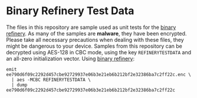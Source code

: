 # Binary Refinery Test Data

The files in this repository are sample used as unit tests for the [binary refinery][binref]. As many of
the samples are **malware**, they have been encrypted. Please take all necessary precautions when dealing
with these files, they might be dangerous to your device.
Samples from this repository can be decrypted using AES-128 in CBC mode, using the key `REFINERYTESTDATA`
and an all-zero initialization vector. Using [binary refinery][binref]:
```
emit ee790d6f09c2292d457cbe92729937e06b3e21eb6b212bf2e32386ba7c2ff22c.enc \
  | aes -MCBC REFINERYTESTDATA \
  | dump ee790d6f09c2292d457cbe92729937e06b3e21eb6b212bf2e32386ba7c2ff22c
```

[binref]: https://github.com/binref/refinery/